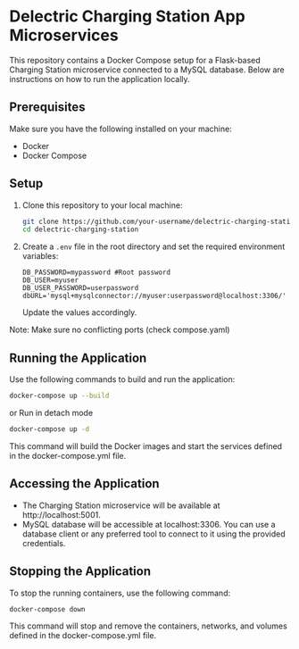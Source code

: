 # Delectric Charging Station App Microservices

This repository contains a Docker Compose setup for a Flask-based Charging Station microservice connected to a MySQL database. Below are instructions on how to run the application locally.

## Prerequisites

Make sure you have the following installed on your machine:

- Docker
- Docker Compose

## Setup

1. Clone this repository to your local machine:

    ```bash
    git clone https://github.com/your-username/delectric-charging-station.git
    cd delectric-charging-station
    ```

2. Create a `.env` file in the root directory and set the required environment variables:

    ```plaintext
    DB_PASSWORD=mypassword #Root password
    DB_USER=myuser
    DB_USER_PASSWORD=userpassword
    dbURL='mysql+mysqlconnector://myuser:userpassword@localhost:3306/'
    ```

   Update the values accordingly.

Note: Make sure no conflicting ports (check compose.yaml)

## Running the Application

Use the following commands to build and run the application:

```bash
docker-compose up --build
```
or
Run in detach mode
```bash
docker-compose up -d
```
This command will build the Docker images and start the services defined in the docker-compose.yml file.

## Accessing the Application
- The Charging Station microservice will be available at http://localhost:5001.
- MySQL database will be accessible at localhost:3306. You can use a database client or any preferred tool to connect to it using the provided credentials.

## Stopping the Application
To stop the running containers, use the following command:
```bash
docker-compose down
```
This command will stop and remove the containers, networks, and volumes defined in the docker-compose.yml file.

